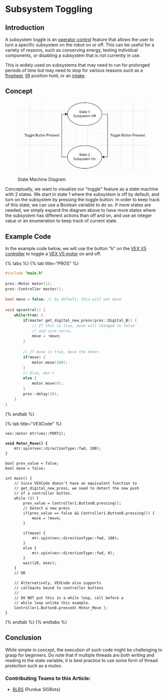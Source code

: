# Subsystem Toggling

## Introduction

A subsystem toggle is an [operator control](../competition-specific/operator-control.md) feature that allows the user to turn a specific subsystem on the robot on or off. This can be useful for a variety of reasons, such as conserving energy, testing individual components, or disabling a subsystem that is not currently in use.&#x20;

This is widely used on subsystems that may need to run for prolonged periods of time but may need to stop for various reasons such as a [flywheel](../../hardware/shooting-mechanisms/flywheel.md), [lift](../../hardware/lifts/) position hold, or an [intake](../../hardware/intakes.md).&#x20;

## Concept

<figure><img src="../../.gitbook/assets/image (4).png" alt=""><figcaption><p>State Machine Diagram</p></figcaption></figure>

Conceptually, we want to visualize our "toggle" feature as a state machine with 2 states. We start in state 1 where the subsystem is off by default, and turn on the subsystem by pressing the toggle button. In order to keep track of this state, we can use a Boolean variable to do so. If more states are needed, we simply expand the diagram above to have more states where the subsystem has different actions than off and on, and use an integer value or an enumeration to keep track of current state.&#x20;

## Example Code

In the example code below, we will use the button "b" on the [VEX V5](../../vex-electronics/vex-electronics/vex-joystick.md) [controller](../../vex-electronics/vex-electronics/vex-joystick.md) to toggle a [VEX V5 motor](../../vex-electronics/vex-electronics/motors.md) on and off.&#x20;

{% tabs %}
{% tab title="PROS" %}
```cpp
#include "main.h"

pros::Motor motor(1);
pros::Controller master();

bool move = false; // by default, this will not move

void opcontrol() {
    while(true) {
        if(master.get_digital_new_press(pros::Digital_B)) {
            // If this is true, move will changed to false
            // and vice versa. 
            move = !move; 
        }
        
        // If move is true, move the motor.         
        if(move) {
            motor.move(100);
        }
        // Else, don't
        else {
            motor.move(0);
        }
        pros::delay(20);
    }
}

```
{% endtab %}

{% tab title="VEXCode" %}
<pre class="language-clike"><code class="lang-clike">vex::motor mtr(vex::PORT1);
<strong>
</strong><strong>void Motor_Move() {
</strong>    mtr.spin(vex::directionType::fwd, 100);
}

bool prev_value = false; 
bool move = false;

int main() {
    // Since VEXCode doesn't have an equivalent function to 
    // get_digital_new_press, we need to detect the new push 
    // of a controller button. 
    while (1) {
        prev_value = Controller1.ButtonB.pressing();
        // Detect a new press
        if(prev_value == false &#x26;&#x26; Controller1.ButtonB.pressing()) {
            move = !move;
        }
        
        if(move) {
            mtr.spin(vex::directionType::fwd, 100);
        }
        else {
            mtr.spin(vex::directionType::fwd, 0);
        }
        wait(20, msec);
    }
    // OR
    
    // Alternatively, VEXCode also supports 
    // callbacks bound to controller buttons
    //
    // DO NOT put this in a while loop, call before a
    // while loop unlike this example. 
    Controller1.ButtonB.pressed( Motor_Move );
}
</code></pre>
{% endtab %}
{% endtabs %}

## Conclusion

While simple in concept, the execution of such code might be challenging to grasp for beginners. Do note that if multiple threads are both writing and reading to the state variable, it is best practice to use some form of thread protection such as a mutex.&#x20;

### Contributing Teams to this Article:

* [BLRS](https://purduesigbots.com/) (Purdue SIGBots)

